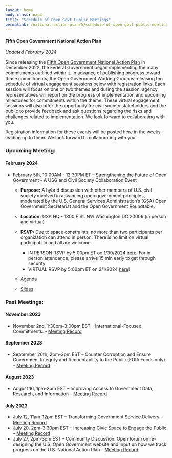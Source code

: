 ```yaml
---
layout: home
body-class: nap4
title: "Schedule of Open Govt Public Meetings"
permalink: /national-action-plan/5/schedule-of-open-govt-public-meetings/
---
```


#### Fifth Open Government National Action Plan
_Updated February 2024_


Since releasing the [Fifth Open Government National Action Plan](../) in December 2022, the Federal Government began implementing the many commitments outlined within it. In advance of publishing progress toward those commitments, the Open Government Working Group is releasing the schedule of virtual engagement sessions below with registration links. Each session will focus on one or two themes and during the session, agency representatives will report on the progress of implementation and upcoming milestones for commitments within the theme. These virtual engagement sessions will also offer the opportunity for civil society stakeholders and the public to provide feedback and ask questions regarding the risks and challenges related to implementation. We look forward to collaborating with you.

Registration information for these events will be posted here in the weeks leading up to them. We look forward to collaborating with you.

### Upcoming Meeting:

#### February 2024
* February 5th, 10:00AM - 12:30PM ET – Strengthening the Future of Open Government - A USG and Civil Society Collaboration Event
  * **Purpose:** A hybrid discussion with other members of U.S. civil society involved in advancing open government principles, moderated by the U.S. General Services Administration’s (GSA) Open Government Secretariat and the Open Government Roundtable.
  * **Location:** GSA HQ - 1800 F St. NW Washington DC 20006 (in person and virtual)
  * **RSVP:** Due to space constraints, no more than two participants per organization can attend in person. There is no limit on virtual participation and all are welcome.

    * IN PERSON RSVP by 5:00pm ET on 1/30/2024 [here](https://docs.google.com/forms/d/e/1FAIpQLSfkQtcAo3d3jrZK25ZF8zDm1hoJkRyItGsxUNFc-SdkCbu4Xg/viewform)!
      For in person attendance, please arrive 15 min early to get through security
    * VIRTUAL RSVP by 5:00pm ET on 2/1/2024 [here](https://gsa.zoomgov.com/meeting/register/vJItduCurjwsEt32wf5Wv99XU-z6cTzkwN4#/registration)!

  * [Agenda](/assets/files/02052024-Open-Government-Secretariat-Open-Government-Roundtable-Civil-Society-Meeting-Agenda.pdf)
  * [Slides](/assets/files/02052024-Open-Government-Secretariat-and-Open-Government-Roundtable-Civil-Society-Meeting.pptx)

### Past Meetings:

#### November 2023
* November 2nd, 1:30pm-3:00pm EST – International-Focused Commitments. - [Meeting Record](/meeting/november-2023-public-engagement-international-focused-commitments/)

#### September 2023

* September 26th, 2pm-3pm EST – Counter Corruption and Ensure Government Integrity and Accountability to the Public (FOIA Focus only) – [Meeting Record](/meeting/september-2023-public-engagement-counter-corruption-and-ensure-government-integrity-foia/)

#### August 2023

* August 16, 1pm-2pm EST – Improving Access to Government Data, Research, and Information – [Meeting Record](https://open.usa.gov/meeting/august-2023-public-engagement-improving-access-to-government-data-research-and-information/)

#### July 2023

* July 12, 11am-12pm EST – Transforming Government Service Delivery – [Meeting Record](/meeting/july-2023-public-engagement-transforming-government-service-delivery/)
* July 20, 2pm-3:30pm EST – Increasing Civic Space to Engage the Public – [Meeting Record](/meeting/july-2023-public-engagement-increasing-civic-space-to-engage-the-public/)
* July 27, 2pm-3pm EST – Community Discussion: Open forum on re-designing the U.S. Open Government website and input on how we track progress on the U.S. National Action Plan – [Meeting Record](https://open.usa.gov/meeting/july-2023-open-forum-us-open-government-website-to-track-progress-on-the-us-national-action-plan/)

